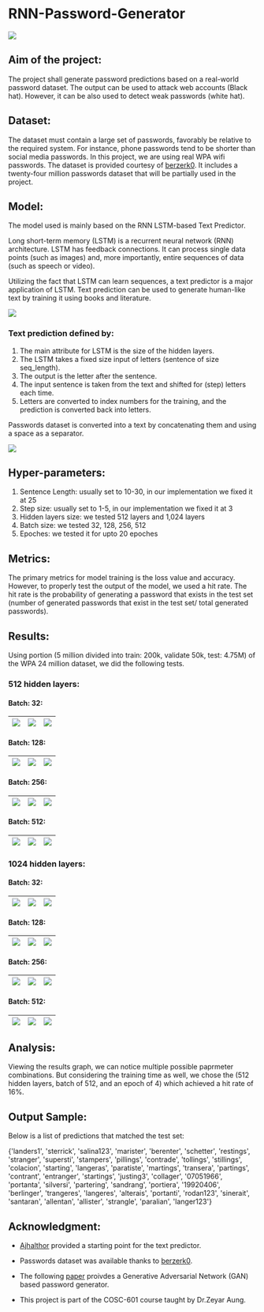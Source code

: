 # RNN-Password-Generator

![](imgs/icon.jpg)

## Aim of the project:
The project shall generate password predictions based on a real-world password dataset. The output can be used to attack web accounts (Black hat). However, it can be also used to detect weak passwords (white hat).



## Dataset:
The dataset must contain a large set of passwords, favorably be relative to the required system. For instance, phone passwords tend to be shorter than social media passwords. In this project, we are using real WPA wifi passwords. The dataset is provided courtesy of  [berzerk0](https://github.com/berzerk0/Probable-Wordlists/tree/master/Real-Passwords/WPA-Length). It includes a twenty-four million passwords dataset that will be partially used in the project.



## Model:
The model used is mainly based on the RNN LSTM-based Text Predictor.

Long short-term memory (LSTM) is a recurrent neural network (RNN) architecture. LSTM has feedback connections. It can process single data points (such as images) and, more importantly, entire sequences of data (such as speech or video).

Utilizing the fact that LSTM can learn sequences, a text predictor is a major application of LSTM. Text prediction can be used to generate human-like text by training it using books and literature.

![](imgs/lstm.png)

### Text prediction defined by:
1. The main attribute for LSTM is the size of the hidden layers.
2. The LSTM takes a fixed size input of letters (sentence of size seq_length).
3. The output is the letter after the sentence.
4. The input sentence is taken from the text and shifted for (step) letters each time.
5. Letters are converted to index numbers for the training, and the prediction is converted back into letters.

Passwords dataset is converted into a text by concatenating them and using a space as a separator.

![](imgs/text_predict.png)



## Hyper-parameters:
1. Sentence Length: usually set to 10-30, in our implementation we fixed it at 25
2. Step size: usually set to 1-5, in our implementation we fixed it at 3
3. Hidden layers size: we tested 512 layers and 1,024 layers
4. Batch size: we tested 32, 128, 256, 512
5. Epoches: we tested it for upto 20 epoches

## Metrics:
The primary metrics for model training is the loss value and accuracy. However, to properly test the output of the model, we used a hit rate. The hit rate is the probability of generating a password that exists in the test set (number of generated passwords that exist in the test set/ total generated passwords).

## Results:
Using portion (5 million divided into train: 200k, validate 50k, test: 4.75M) of the WPA 24 million dataset, we did the following tests.
### 512 hidden layers:

#### Batch: 32:
| [![](results/512_layers/data4999893_batch32_epochs20_model_loss-1.png)]() | [![](results/512_layers/data4999893_batch32_epochs20_model_accuracy-1.png)]() | [![](results/512_layers/data4999893_batch32_epochs20_model_hit_rate-1.png)]() |
|:---:|:---:|:---:|


#### Batch: 128:
| [![](results/512_layers/data4999893_batch128_epochs20_model_loss-1.png)]() | [![](results/512_layers/data4999893_batch128_epochs20_model_accuracy-1.png)]() | [![](results/512_layers/data4999893_batch128_epochs20_model_hit_rate-1.png)]() |
|:---:|:---:|:---:|


#### Batch: 256:
| [![](results/512_layers/data4999893_batch256_epochs20_model_loss-1.png)]() | [![](results/512_layers/data4999893_batch256_epochs20_model_accuracy-1.png)]() | [![](results/512_layers/data4999893_batch256_epochs20_model_hit_rate-1.png)]() |
|:---:|:---:|:---:|


#### Batch: 512:
| [![](results/512_layers/data4999893_batch512_epochs20_model_loss-1.png)]() | [![](results/512_layers/data4999893_batch512_epochs20_model_accuracy-1.png)]() | [![](results/512_layers/data4999893_batch512_epochs20_model_hit_rate-1.png)]() |
|:---:|:---:|:---:|



### 1024 hidden layers:

#### Batch: 32:
| [![](results/1024_layers/data4999893_batch32_epochs20_model_loss-1.png)]() | [![](results/1024_layers/data4999893_batch32_epochs20_model_accuracy-1.png)]() | [![](results/1024_layers/data4999893_batch32_epochs20_model_hit_rate-1.png)]() |
|:---:|:---:|:---:|


#### Batch: 128:
| [![](results/1024_layers/data4999893_batch128_epochs20_model_loss-1.png)]() | [![](results/1024_layers/data4999893_batch128_epochs20_model_accuracy-1.png)]() | [![](results/1024_layers/data4999893_batch128_epochs20_model_hit_rate-1.png)]() |
|:---:|:---:|:---:|


#### Batch: 256:
| [![](results/1024_layers/data4999893_batch256_epochs20_model_loss-1.png)]() | [![](results/1024_layers/data4999893_batch256_epochs20_model_accuracy-1.png)]() | [![](results/1024_layers/data4999893_batch256_epochs20_model_hit_rate-1.png)]() |
|:---:|:---:|:---:|


#### Batch: 512:
| [![](results/1024_layers/data4999893_batch512_epochs20_model_loss-1.png)]() | [![](results/1024_layers/data4999893_batch512_epochs20_model_accuracy-1.png)]() | [![](results/1024_layers/data4999893_batch512_epochs20_model_hit_rate-1.png)]() |
|:---:|:---:|:---:|








## Analysis:
Viewing the results graph, we can notice multiple possible paprmeter combinations. But considering the training time as well, we chose the (512 hidden layers, batch of 512, and an epoch of 4) which achieved a hit rate of 16%.


## Output Sample:
Below is a list of predictions that matched the test set:

 {'landers1', 'sterrick', 'salina123', 'marister', 'berenter', 'schetter', 'restings', 'stranger', 'supersti', 'stampers', 'pillings', 'contrade', 'tollings', 'stillings', 'colacion', 'starting', 'langeras', 'paratiste', 'martings', 'transera', 'partings', 'contrant', 'entranger', 'startings', 'justing3', 'collager', '07051966', 'portanta', 'silversi', 'partering', 'sandrang', 'portiera', '19920406', 'berlinger', 'trangeres', 'langeres', 'alterais', 'portanti', 'rodan123', 'sinerait', 'santaran', 'allentan', 'allister', 'strangle', 'paralian', 'langer123'}


## Acknowledgment:

* [Ajhalthor](https://github.com/ajhalthor/Keras_LSTM_Text_Generator) provided a starting point for the text predictor. 

* Passwords dataset was available thanks to [berzerk0](https://github.com/berzerk0/Probable-Wordlists/tree/master/Real-Passwords/WPA-Length).

*  The following [paper](https://www.mdpi.com/1424-8220/20/11/3106/pdf) proivdes a 
Generative Adversarial Network (GAN) based password generator.
* This project is part of the COSC-601 course taught by Dr.Zeyar Aung.
